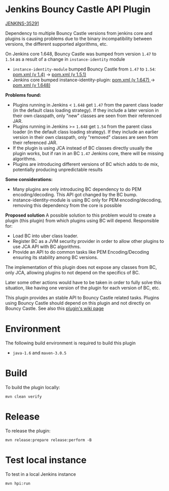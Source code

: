 # Jenkins Bouncy Castle API Plugin

[JENKINS-35291](https://issues.jenkins-ci.org/browse/JENKINS-35291)

Dependency to multiple Bouncy Castle versions from jenkins core and plugins is causing problems due to the binary incompatibility between versions, the different supported algorithms, etc.

On Jenkins core 1.648, Bouncy Castle was bumped from version `1.47` to `1.54` as a result of a change in ``instance-identity`` module
* ``instance-identity-module`` bumped Bouncy Castle from `1.47` to `1.54`: [pom.xml (v 1.4)](https://github.com/jenkinsci/instance-identity-module/blob/instance-identity-1.4/pom.xml#L32) -> [pom.xml (v 1.5.1)](https://github.com/jenkinsci/instance-identity-module/blob/instance-identity-1.5.1/pom.xml#L33)
* Jenkins core bumped instance-identity-plugin:  [pom.xml (v 1.647) ](https://github.com/jenkinsci/jenkins/blob/stable-1.647/war/pom.xml#L107)-> [pom.xml (v 1.648)](https://github.com/jenkinsci/jenkins/blob/jenkins-1.648/war/pom.xml#L100)

**Problems found:**
* Plugins running in Jenkins < `1.648` get `1.47` from the parent class loader (in the default class loading strategy). If they include a later version in their own classpath, only "new" classes are seen from their referenced JAR.
* Plugins running in Jenkins >= `1.648` get `1.54` from the parent class loader (in the default class loading strategy). If they include an earlier version in their own classpath, only "removed" classes are seen from their referenced JAR.
* If the plugin is using JCA instead of BC classes directly usually the plugin works, but if ran in an BC `1.47` Jenkins core, there will be missing algorithms.
* Plugins are introducing different versions of BC which adds to de mix, potentially producing unpredictable results

**Some considerations:**
* Many plugins are only introducing BC dependency to do PEM encoding/decoding. This API got changed by the BC bump.
* instance-identity-module is using BC only for PEM encoding/decoding, removing this dependency from the core is possible

**Proposed solution**
A possible solution to this problem would to create a plugin (this plugin) from which plugins using BC will depend. Responsible for:
* Load BC into uber class loader.
* Register BC as a JVM security provider in order to allow other plugins to use JCA API with BC algorithms. 
* Provide an API to do common tasks like PEM Encoding/Decoding ensuring its stability among BC versions.

The implementation of this plugin does not expose any classes from BC, only JCA, allowing plugins to not depend on the specifics of BC.

Later some other actions would have to be taken in order to fully solve this situation, like having one version of the plugin for each version of BC, etc.

This plugin provides an stable API to Bouncy Castle related tasks. Plugins using Bouncy Castle should depend on this plugin and not directly on Bouncy Castle. See also this [plugin's wiki page][wiki]


# Environment

The following build environment is required to build this plugin

* `java-1.6` and `maven-3.0.5`

# Build

To build the plugin locally:

    mvn clean verify

# Release

To release the plugin:

    mvn release:prepare release:perform -B

# Test local instance

To test in a local Jenkins instance

    mvn hpi:run

  [wiki]: http://wiki.jenkins-ci.org/display/JENKINS/Bouncy+Castle+API+Plugin
